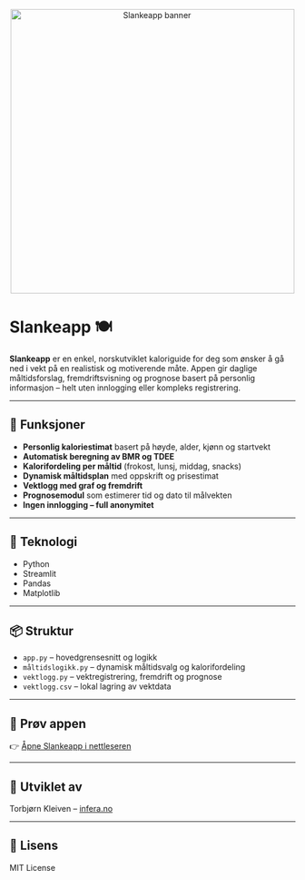 <p align="center">
  <img src="https://www.infera.no/wp-content/uploads/2025/10/slankeapp.png" alt="Slankeapp banner" width="500"/>
</p>

# Slankeapp 🍽️

**Slankeapp** er en enkel, norskutviklet kaloriguide for deg som ønsker å gå ned i vekt på en realistisk og motiverende måte. Appen gir daglige måltidsforslag, fremdriftsvisning og prognose basert på personlig informasjon – helt uten innlogging eller kompleks registrering.

---

## 🚀 Funksjoner

- **Personlig kaloriestimat** basert på høyde, alder, kjønn og startvekt
- **Automatisk beregning av BMR og TDEE**
- **Kalorifordeling per måltid** (frokost, lunsj, middag, snacks)
- **Dynamisk måltidsplan** med oppskrift og prisestimat
- **Vektlogg med graf og fremdrift**
- **Prognosemodul** som estimerer tid og dato til målvekten
- **Ingen innlogging – full anonymitet**

---

## 🧪 Teknologi

- Python
- Streamlit
- Pandas
- Matplotlib

---

## 📦 Struktur

- `app.py` – hovedgrensesnitt og logikk
- `måltidslogikk.py` – dynamisk måltidsvalg og kalorifordeling
- `vektlogg.py` – vektregistrering, fremdrift og prognose
- `vektlogg.csv` – lokal lagring av vektdata

---

## 🔗 Prøv appen

👉 [Åpne Slankeapp i nettleseren](https://slankeapp-niwj5tnqimn4vs69j2ofsg.streamlit.app)

---

## 👤 Utviklet av

Torbjørn Kleiven – [infera.no](https://www.infera.no)

---

## 📄 Lisens

MIT License

